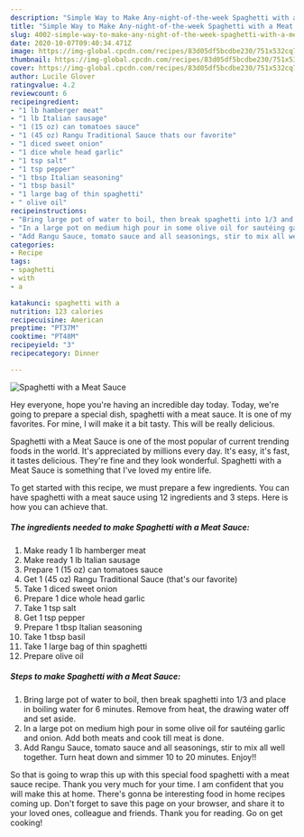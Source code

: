```yaml
---
description: "Simple Way to Make Any-night-of-the-week Spaghetti with a Meat Sauce"
title: "Simple Way to Make Any-night-of-the-week Spaghetti with a Meat Sauce"
slug: 4002-simple-way-to-make-any-night-of-the-week-spaghetti-with-a-meat-sauce
date: 2020-10-07T09:40:34.471Z
image: https://img-global.cpcdn.com/recipes/83d05df5bcdbe230/751x532cq70/spaghetti-with-a-meat-sauce-recipe-main-photo.jpg
thumbnail: https://img-global.cpcdn.com/recipes/83d05df5bcdbe230/751x532cq70/spaghetti-with-a-meat-sauce-recipe-main-photo.jpg
cover: https://img-global.cpcdn.com/recipes/83d05df5bcdbe230/751x532cq70/spaghetti-with-a-meat-sauce-recipe-main-photo.jpg
author: Lucile Glover
ratingvalue: 4.2
reviewcount: 6
recipeingredient:
- "1 lb hamberger meat"
- "1 lb Italian sausage"
- "1 (15 oz) can tomatoes sauce"
- "1 (45 oz) Rangu Traditional Sauce thats our favorite"
- "1 diced sweet onion"
- "1 dice whole head garlic"
- "1 tsp salt"
- "1 tsp pepper"
- "1 tbsp Italian seasoning"
- "1 tbsp basil"
- "1 large bag of thin spaghetti"
- " olive oil"
recipeinstructions:
- "Bring large pot of water to boil, then break spaghetti into 1/3 and place in boiling water for 6 minutes. Remove from heat, the drawing water off and set aside."
- "In a large pot on medium high pour in some olive oil for sautéing garlic and onion. Add both meats and cook till meat is done."
- "Add Rangu Sauce, tomato sauce and all seasonings, stir to mix all well together. Turn heat down and simmer 10 to 20 minutes. Enjoy!!"
categories:
- Recipe
tags:
- spaghetti
- with
- a

katakunci: spaghetti with a 
nutrition: 123 calories
recipecuisine: American
preptime: "PT37M"
cooktime: "PT48M"
recipeyield: "3"
recipecategory: Dinner

---
```



![Spaghetti with a Meat Sauce](https://img-global.cpcdn.com/recipes/83d05df5bcdbe230/751x532cq70/spaghetti-with-a-meat-sauce-recipe-main-photo.jpg)

Hey everyone, hope you're having an incredible day today. Today, we're going to prepare a special dish, spaghetti with a meat sauce. It is one of my favorites. For mine, I will make it a bit tasty. This will be really delicious.

Spaghetti with a Meat Sauce is one of the most popular of current trending foods in the world. It's appreciated by millions every day. It's easy, it's fast, it tastes delicious. They're fine and they look wonderful. Spaghetti with a Meat Sauce is something that I've loved my entire life.




To get started with this recipe, we must prepare a few ingredients. You can have spaghetti with a meat sauce using 12 ingredients and 3 steps. Here is how you can achieve that.

<!--inarticleads1-->

##### The ingredients needed to make Spaghetti with a Meat Sauce:

1. Make ready 1 lb hamberger meat
1. Make ready 1 lb Italian sausage
1. Prepare 1 (15 oz) can tomatoes sauce
1. Get 1 (45 oz) Rangu Traditional Sauce (that&#39;s our favorite)
1. Take 1 diced sweet onion
1. Prepare 1 dice whole head garlic
1. Take 1 tsp salt
1. Get 1 tsp pepper
1. Prepare 1 tbsp Italian seasoning
1. Take 1 tbsp basil
1. Take 1 large bag of thin spaghetti
1. Prepare  olive oil




<!--inarticleads2-->

##### Steps to make Spaghetti with a Meat Sauce:

1. Bring large pot of water to boil, then break spaghetti into 1/3 and place in boiling water for 6 minutes. Remove from heat, the drawing water off and set aside.
1. In a large pot on medium high pour in some olive oil for sautéing garlic and onion. Add both meats and cook till meat is done.
1. Add Rangu Sauce, tomato sauce and all seasonings, stir to mix all well together. Turn heat down and simmer 10 to 20 minutes. Enjoy!!




So that is going to wrap this up with this special food spaghetti with a meat sauce recipe. Thank you very much for your time. I am confident that you will make this at home. There's gonna be interesting food in home recipes coming up. Don't forget to save this page on your browser, and share it to your loved ones, colleague and friends. Thank you for reading. Go on get cooking!
